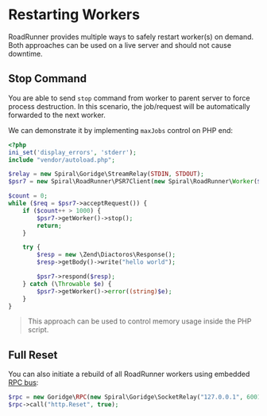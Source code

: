 # Restarting Workers
RoadRunner provides multiple ways to safely restart worker(s) on demand. Both approaches can be used on a live server and should not cause downtime.

## Stop Command
You are able to send `stop` command from worker to parent server to force process destruction. In this scenario, the job/request will be automatically forwarded to the next worker.

We can demonstrate it by implementing `maxJobs` control on PHP end:

```php
<?php
ini_set('display_errors', 'stderr');
include "vendor/autoload.php";

$relay = new Spiral\Goridge\StreamRelay(STDIN, STDOUT);
$psr7 = new Spiral\RoadRunner\PSR7Client(new Spiral\RoadRunner\Worker($relay));

$count = 0;
while ($req = $psr7->acceptRequest()) {
    if ($count++ > 1000) {
        $psr7->getWorker()->stop();
        return;
    }

    try {
        $resp = new \Zend\Diactoros\Response();
        $resp->getBody()->write("hello world");

        $psr7->respond($resp);
    } catch (\Throwable $e) {
        $psr7->getWorker()->error((string)$e);
    }
}
```

> This approach can be used to control memory usage inside the PHP script.

## Full Reset
You can also initiate a rebuild of all RoadRunner workers using embedded [RPC bus](/beep-beep/rpc.md):

```php
$rpc = new Goridge\RPC(new Spiral\Goridge\SocketRelay("127.0.0.1", 6001));
$rpc->call("http.Reset", true);
```
